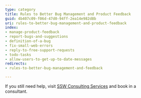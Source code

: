 ```yaml
---
type: category
title: Rules to Better Bug Management and Product Feedback
guid: 4b407c09-f06d-47d0-94ff-2ea14e982d8b
uri: rules-to-better-bug-management-and-product-feedback
index:
- manage-product-feedback
- report-bugs-and-suggestions
- definition-of-a-bug
- fix-small-web-errors
- reply-to-free-support-requests
- todo-tasks
- allow-users-to-get-up-to-date-messages
redirects:
- rules-to-better-bug-management-and-feedback

---
```


If you still need help, visit [SSW Consulting Services](https://www.ssw.com.au/ssw/Consulting/Default.aspx) and book in a consultant.

